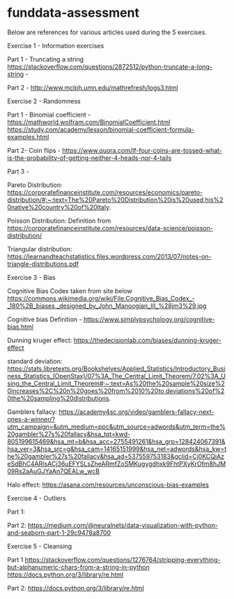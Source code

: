 # funddata-assessment

Below are references for various articles used during the 5 exercises.


Exercise 1 - Information exercises

Part 1 -  Truncating a string   https://stackoverflow.com/questions/2872512/python-truncate-a-long-string
       -     

Part 2 - http://www.mclph.umn.edu/mathrefresh/logs3.html



Exercise 2 - Randomness

Part 1 - Binomial coefficient - https://mathworld.wolfram.com/BinomialCoefficient.html
                                https://study.com/academy/lesson/binomial-coefficient-formula-examples.html

Part 2- Coin flips - https://www.quora.com/If-four-coins-are-tossed-what-is-the-probability-of-getting-neither-4-heads-nor-4-tails
                    

                            
Part 3 - 

Pareto Distribution: https://corporatefinanceinstitute.com/resources/economics/pareto-distribution/#:~:text=The%20Pareto%20Distribution%20is%20used,his%20native%20country%20of%20Italy.

Poisson Distribution: Definition from   https://corporatefinanceinstitute.com/resources/data-science/poisson-distribution/


Triangular distribution:  https://learnandteachstatistics.files.wordpress.com/2013/07/notes-on-triangle-distributions.pdf


Exercise 3 - Bias

Cognitive Bias Codex taken from site below
https://commons.wikimedia.org/wiki/File:Cognitive_Bias_Codex_-_180%2B_biases,_designed_by_John_Manoogian_III_%28jm3%29.jpg

Cognitive bias 
Definition - https://www.simplypsychology.org/cognitive-bias.html

Dunning kruger effect:  https://thedecisionlab.com/biases/dunning-kruger-effect

standard deviation:  https://stats.libretexts.org/Bookshelves/Applied_Statistics/Introductory_Business_Statistics_(OpenStax)/07%3A_The_Central_Limit_Theorem/7.02%3A_Using_the_Central_Limit_Theorem#:~:text=As%20the%20sample%20size%20increases%2C%20n%20goes%20from%2010%20to,deviations%20of%20the%20sampling%20distributions.

Gamblers fallacy:  https://academy4sc.org/video/gamblers-fallacy-next-ones-a-winner/?utm_campaign=&utm_medium=ppc&utm_source=adwords&utm_term=the%20gambler%27s%20fallacy&hsa_tgt=kwd-805199615469&hsa_mt=b&hsa_acc=2755491261&hsa_grp=128424067391&hsa_ver=3&hsa_src=g&hsa_cam=14165151999&hsa_net=adwords&hsa_kw=the%20gambler%27s%20fallacy&hsa_ad=537559753183&gclid=Cj0KCQiAzeSdBhC4ARIsACj36uEFYSLsZheARmfZoSMKugygdhxk9FhtPXyKrOfm8hJM09Rs2aAuGJYaAn7QEALw_wcB

Halo effect:  https://asana.com/resources/unconscious-bias-examples


Exercise 4 - Outliers

Part 1:  

Part 2: https://medium.com/@neuralnets/data-visualization-with-python-and-seaborn-part-1-29c9478a8700



Exercise 5 - Cleansing

Part 1    https://stackoverflow.com/questions/1276764/stripping-everything-but-alphanumeric-chars-from-a-string-in-python
          https://docs.python.org/3/library/re.html

Part 2:   https://docs.python.org/3/library/re.html
